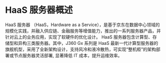 # HaaS 服务器概述
HaaS 服务器 （HaaS，Hardware as a Service），是基于京东在数据中心领域的规模化实践，并融入供应链、金融服务等增值能力，推出的一系列服务器产品，并针对云上的业务应用，实现了软硬件的优化设计。
HaaS 服务器包含计算型、存储型和异构三类服务器。其中，J360 Gx 系列是 HaaS 最新一代计算型服务器的旗舰机型，采用了全新架构设计，支持风冷和液冷散热，可实现“整机柜”的架构部署或节点服务器灵活部署, 显著降低 IT 成本，提升运维效率。 
